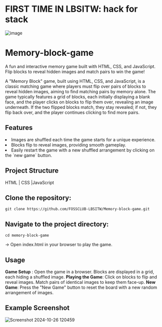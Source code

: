  # FIRST TIME IN LBSITW: hack for  stack

![image](https://github.com/user-attachments/assets/60c8f362-3d60-4898-8c3a-c3519656325b)





# Memory-block-game

A fun and interactive memory game built with HTML, CSS, and JavaScript. Flip blocks to reveal hidden images and match pairs to win the game!

A "Memory Block" game, built using HTML, CSS, and JavaScript, is a classic matching game where players must flip over pairs of blocks to reveal hidden images, aiming to find matching pairs by memory alone. The game typically features a grid of blocks, each initially displaying a blank face, and the player clicks on blocks to flip them over, revealing an image underneath. If the two flipped blocks match, they stay revealed; if not, they flip back over, and the player continues clicking to find more pairs.


## Features 
<li> Images are shuffled each time the game starts for a unique experience.</li>
<li> Blocks flip to reveal images, providing smooth gameplay.</li>
<li> Easily restart the game with a new shuffled arrangement by clicking on the `new game` button.</li>

## Project Structure
 HTML | CSS |JavaScript
 
## Clone the repository:

```
git clone https://github.com/FOSSCLUB-LBSITW/Memory-block-game.git

```

## Navigate to the project directory:

```
cd memory-block-game

```
-> Open index.html in your browser to play the game.

## Usage
**Game Setup** : Open the game in a browser. Blocks are displayed in a grid, each hiding a shuffled image.
**Playing the Game**: Click on blocks to flip and reveal images. Match pairs of identical images to keep them face-up.
**New Game**: Press the "New Game" button to reset the board with a new random arrangement of images.

## Example Screenshot

![Screenshot 2024-10-26 120459](https://github.com/user-attachments/assets/b4fa8372-8ae9-4866-8008-1786953c2fd9)

